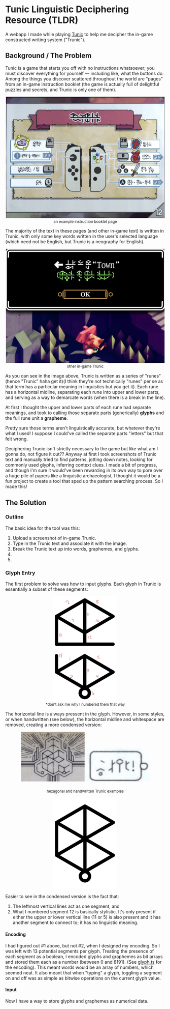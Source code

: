 # Tunic Linguistic Deciphering Resource (TLDR)

A webapp I made while playing [Tunic](https://tunicgame.com/) to help me decipher the in-game constructed writing system ("Trunic").

## Background / The Problem

Tunic is a game that starts you off with no instructions whatsoever; you must discover everything for yourself — including like, what the buttons do. Among the things you discover scattered throughout the world are "pages" from an in-game instruction booklet (the game is actually full of delightful puzzles and secrets, and Trunic is only one of them).

<p align="center">
<img alt="A page of the in game instruction booklet" src="docs/img/InstructionPage.jpg" width=500/>
</p>
<p align="center" style="margin-top: -20px;">
<sub>an example instruction booklet page</sub>
</p>

The majority of the text in these pages (and other in-game text) is written in Trunic, with only some key words written in the user's selected language (which need not be English, but Trunic is a neography for English).

<p align="center">
<img alt="An example of Trunic" src="docs/img/TrunicExample.JPG" width=500/>
</p>
<p align="center" style="margin-top: -20px;">
<sub>other in-game Trunic</sub>
</p>

As you can see in the image above, Trunic is written as a series of "runes" (hence "Trunic" haha get it)(I think they're not technically "runes" per se as that term has a particular meaning in linguistics but you get it). Each rune has a horizontal midline, separating each rune into upper and lower parts, and serving as a way to demarcate words (when there is a break in the line).

At first I thought the upper and lower parts of each rune had separate meanings, and took to calling those separate parts (generically) **glyphs** and the full rune unit a **grapheme**.

Pretty sure those terms aren't linguistically accurate, but whatever they're what I used! I suppose I could've called the separate parts "letters" but that felt wrong.

Deciphering Trunic isn't strictly necessary to the game but like what am I gonna do, not figure it out?? Anyway at first I took screenshots of Trunic text and manually tried to find patterns, jotting down notes, looking for commonly used glyphs, inferring context clues. I made a bit of progress, and though I'm sure it would've been rewarding in its own way to pore over a huge pile of papers like a linguistic archaeologist, I thought it would be a fun project to create a tool that sped up the pattern searching process. So I made this!

## The Solution

### Outline

The basic idea for the tool was this:

1. Upload a screenshot of in-game Trunic.
2. Type in the Trunic text and associate it with the image.
3. Break the Trunic text up into words, graphemes, and glyphs.
4.
5.

### Glyph Entry

The first problem to solve was how to input glyphs. Each glyph in Trunic is essentially a subset of these segments:

<p align="center">
<img src="docs/img/FullGlyphSegments.jpg" width=200/>
</p>

<p align="center" style="margin-top: -20px;">
<sub>*don't ask me why I numbered them that way</sub>
</p>

The horizontal line is always pressent in the glyph. However, in some styles, or when handwritten (see below), the horizontal midline and whitespace are removed, creating a more condensed version:

<p align="center">
<img alt="hexagonal Trunic" src="docs/img/HexTrunic.jpg" width=200/>
<img alt="handwritten Trunic" src="docs/img/HandwrittenTrunic.jpg" width=200/>
</p>
<p align="center">
<sub>hexagonal and handwritten Trunic examples</sub>
</p>

<p align="center">
<img src="docs/img/CondensedGlyph.png" width=200/>
</p>

Easier to see in the condensed version is the fact that:

1. The leftmost vertical lines act as one segment, and
2. What I numbered segment 12 is basically stylistic. It's only present if either the upper or lower vertical line (11 or 5) is also present and it has another segment to connect to; it has no linguistic meaning.

#### Encoding

I had figured out #1 above, but not #2, when I designed my encoding. So I was left with 13 potential segments per glyph. Treating the presence of each segment as a boolean, I encoded glyphs and graphemes as bit arrays and stored them each as a number (between 0 and 8191). (See [glyph.ts](src/glyph.ts) for the encoding). This meant words would be an array of numbers, which seemed neat. It also meant that when "typing" a glyph, toggling a segment on and off was as simple as bitwise operations on the current glyph value.

#### Input

Now I have a way to store glyphs and graphemes as numerical data.

